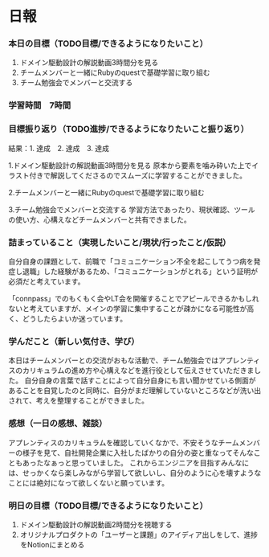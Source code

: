 # 日報

### 本日の目標（TODO目標/できるようになりたいこと）
1. ドメイン駆動設計の解説動画3時間分を見る
2. チームメンバーと一緒にRubyのquestで基礎学習に取り組む
3. チーム勉強会でメンバーと交流する

### 学習時間　7時間

### 目標振り返り（TODO進捗/できるようになりたいこと振り返り）
結果：1. 達成　2. 達成　3. 達成

1.ドメイン駆動設計の解説動画3時間分を見る
原本から要素を噛み砕いた上でイラスト付きで解説してくださるのでスムーズに学習することができました。

2.チームメンバーと一緒にRubyのquestで基礎学習に取り組む

3.チーム勉強会でメンバーと交流する
学習方法であったり、現状確認、ツールの使い方、心構えなどチームメンバーと共有できました。

### 詰まっていること（実現したいこと/現状/行ったこと/仮説）
自分自身の課題として、前職で「コミュニケーション不全を起こしてうつ病を発症し退職」した経験があるため、「コミュニケーションがとれる」という証明が必須だと考えています。

「connpass」でのもくもく会やLT会を開催することでアピールできるかもしれないと考えていますが、メインの学習に集中することが疎かになる可能性が高く、どうしたらよいか迷っています。

### 学んだこと（新しい気付き、学び）
本日はチームメンバーとの交流がおもな活動で、チーム勉強会ではアプレンティスのカリキュラムの進め方や心構えなどを進行役として伝えさせていただきました。
自分自身の言葉で話すことによって自分自身にも言い聞かせている側面があることを自覚したのと同時に、自分がまだ理解していないところなどが洗い出されて、考えを整理することができました。

### 感想（一日の感想、雑談）
アプレンティスのカリキュラムを確認していくなかで、不安そうなチームメンバーの様子を見て、自社開発企業に入社したばかりの自分の姿と重なってそんなこともあったなぁっと思っていました。
これからエンジニアを目指すみんなには、せっかくなら楽しみながら学習して欲しいし、自分のように心を壊すようなことには絶対になって欲しくないと願っています。

### 明日の目標（TODO目標/できるようになりたいこと）
1. ドメイン駆動設計の解説動画2時間分を視聴する
2. オリジナルプロダクトの「ユーザーと課題」のアイディア出しをして、進捗をNotionにまとめる

